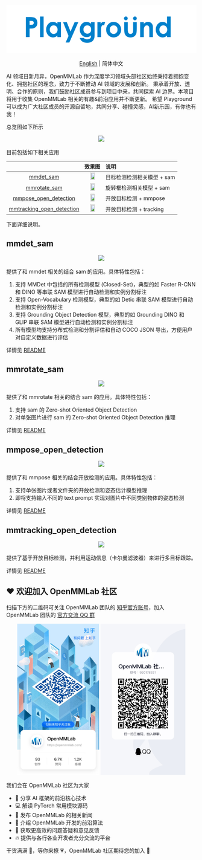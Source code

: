 <div align=center>
<img src="resources/playground-logo.png"/>
</div>

<div align="center">

[English](README.md) | 简体中文

</div>

AI 领域日新月异，OpenMMLab 作为深度学习领域头部社区始终秉持着拥抱变化、拥抱社区的理念，致力于不断推动 AI 领域的发展和创新。 秉承着开放、透明、合作的原则，我们鼓励社区成员参与到项目中来，共同探索 AI 边界。本项目将用于收集 OpenMMLab 相关的有趣&前沿应用并不断更新。
希望 Playground 可以成为广大社区成员的开源自留地，共同分享、碰撞灵感，AI新乐园，有你也有我！ 

总览图如下所示

<div align=center>
<img src="https://user-images.githubusercontent.com/27466624/231665783-4a97e86c-6f89-4d63-b828-e7c414d1ff2b.png"/>
</div>

目前包括如下相关应用

|                                                                  |                                                                     效果图                                                                     | 说明                        |
|:----------------------------------------------------------------:|:-------------------------------------------------------------------------------------------------------------------------------------------:|:--------------------------|
|             [mmdet_sam]((mmdet_sam/README_zh-CN.md))             | <img src="https://user-images.githubusercontent.com/17425982/231419108-bc5ef1ed-cb0b-496a-a19e-9b3b55479426.png" width="50%" height="10%"/> | 目标检测检测相关模型 + sam          |
|           [mmrotate_sam](mmrotate_sam/README_zh-CN.md)           | <img src="https://user-images.githubusercontent.com/79644233/231568599-58694ec9-a3b1-44a4-833f-74cfb4d4ca45.png" width="50%" height="10%"/> | 旋转框检测相关模型 + sam           |
| [mmpose_open_detection]((mmpose_open_detection/README_zh-CN.md)) | <img src="https://user-images.githubusercontent.com/8425513/231439110-c0e7d6f8-5692-4bcb-b6cf-c3c243a990a5.jpg" width="50%" height="10%"/>  | 开放目标检测 + mmpose           |
|                   [mmtracking_open_detection](mmtracking_open_detection/README_zh-CN.md)                    |                      <img src="https://github.com/zwhus/pictures/raw/main/demo%2B(1).gif" width="50%" height="10%" />                       | 开放目标检测 + tracking |

下面详细说明。

## mmdet_sam

<div align=center>
<img src="https://user-images.githubusercontent.com/27466624/231659917-e3069822-2193-4261-b216-5f53baa64b53.PNG"/>
</div>

提供了和 mmdet 相关的结合 sam 的应用。具体特性包括：

1. 支持 MMDet 中包括的所有检测模型 (Closed-Set)，典型的如 Faster R-CNN 和 DINO 等串联 SAM 模型进行自动检测和实例分割标注
2. 支持 Open-Vocabulary 检测模型，典型的如 Detic 串联 SAM 模型进行自动检测和实例分割标注
3. 支持 Grounding Object Detection 模型，典型的如 Grounding DINO 和 GLIP 串联 SAM 模型进行自动检测和实例分割标注
4. 所有模型均支持分布式检测和分割评估和自动 COCO JSON 导出，方便用户对自定义数据进行评估

详情见 [README](mmdet_sam/README_zh-CN.md)

## mmrotate_sam

<div align=center>
<img src="https://user-images.githubusercontent.com/27466624/231659969-adf7dd4d-fcec-4677-9105-aa72b2ced00f.PNG"/>
</div>

提供了和 mmrotate 相关的结合 sam 的应用。具体特性包括：

1. 支持 sam 的 Zero-shot Oriented Object Detection
2. 对单张图片进行 sam 的 Zero-shot Oriented Object Detection 推理

详情见 [README](mmrotate_sam/README_zh-CN.md)

## mmpose_open_detection

<div align=center>
<img src="https://user-images.githubusercontent.com/27466624/231660029-03166059-e8cf-4b17-8aa5-b42f3a52f12a.PNG"/>
</div>

提供了和 mmpose 相关的结合开放检测的应用。具体特性包括：

1. 支持单张图片或者文件夹的开放检测和姿态估计模型推理
2. 即将支持输入不同的 text prompt 实现对图片中不同类别物体的姿态检测

详情见 [README](mmpose_open_detection/README_zh-CN.md)

## mmtracking_open_detection

<div align=center>
<img src="https://user-images.githubusercontent.com/27466624/231666666-4f4c5696-df73-45cd-af04-758ea3806a82.png"/>
</div>

提供了基于开放目标检测，并利用运动信息（卡尔曼滤波器）来进行多目标跟踪。

详情见 [README](mmtracking_open_detection/README_zh-CN.md)

## ❤️ 欢迎加入 OpenMMLab 社区

扫描下方的二维码可关注 OpenMMLab 团队的 [知乎官方账号](https://www.zhihu.com/people/openmmlab)，加入 OpenMMLab 团队的 [官方交流 QQ 群](https://jq.qq.com/?_wv=1027&k=aCvMxdr3)

<div align="center">
<img src="resources/zhihu_qrcode.jpg" height="400" />  <img src="resources/qq_group_qrcode.jpg" height="400" />
</div>

我们会在 OpenMMLab 社区为大家

- 📢 分享 AI 框架的前沿核心技术
- 💻 解读 PyTorch 常用模块源码
- 📰 发布 OpenMMLab 的相关新闻
- 🚀 介绍 OpenMMLab 开发的前沿算法
- 🏃 获取更高效的问题答疑和意见反馈
- 🔥 提供与各行各业开发者充分交流的平台

干货满满 📘，等你来撩 💗，OpenMMLab 社区期待您的加入 👬

